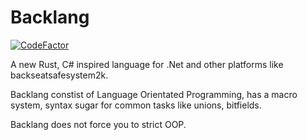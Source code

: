 # Backlang

[![CodeFactor](https://www.codefactor.io/repository/github/backlang-org/backlang/badge)](https://www.codefactor.io/repository/github/backlang-org/backlang)

A new Rust, C# inspired language for .Net and other platforms like backseatsafesystem2k.

Backlang constist of Language Orientated Programming, has a macro system, syntax sugar for common tasks like unions, bitfields.

Backlang does not force you to strict OOP. 

